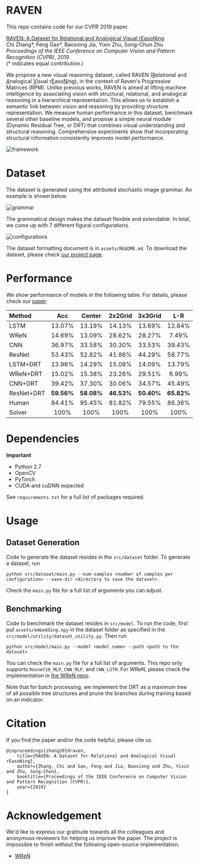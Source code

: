 # RAVEN

This repo contains code for our CVPR 2019 paper.

[RAVEN: A Dataset for <u>R</u>elational and <u>A</u>nalogical <u>V</u>isual r<u>E</u>aso<u>N</u>ing](http://wellyzhang.github.io/attach/cvpr19zhang.pdf)  
Chi Zhang*, Feng Gao*, Baoxiong Jia, Yixin Zhu, Song-Chun Zhu  
*Proceedings of the IEEE Conference on Computer Vision and Pattern Recognition (CVPR)*, 2019   
(* indicates equal contribution.)

We propose a new visual reasoning dataset, called RAVEN (<u>R</u>elational and <u>A</u>nalogical <u>V</u>isual r<u>E</u>aso<u>N</u>ing), in the context of Raven's Progressive Matrices (RPM). Unlike previous works, RAVEN is aimed at lifting machine intelligence by associating vision with structural, relational, and analogical reasoning in a hierarchical representation. This allows us to establish a semantic link between vision and reasoning by providing structure representation. We measure human performance in this dataset, benchmark several other baseline models, and propose a simple neural module (Dynamic Residual Tree, or DRT) that combines visual understanding and structural reasoning. Comprehensive experiments show that incorporating structural information consistently improves model performance.

![framework](http://wellyzhang.github.io/img/in-post/RAVEN/process.jpg)

# Dataset

The dataset is generated using the attributed stochastic image grammar. An example is shown below.

![grammar](http://wellyzhang.github.io/img/in-post/RAVEN/prologue.jpg)

The grammatical design makes the dataset flexible and extendable. In total, we come up with 7 different figural configurations. 

![configurations](http://wellyzhang.github.io/img/in-post/RAVEN/peek_view.png)

The dataset formatting document is in ```assets/README.md```. To download the dataset, please check [our project page](http://wellyzhang.github.io/project/raven.html#dataset).

# Performance

We show performance of models in the following table. For details, please check our [paper](http://wellyzhang.github.io/attach/cvpr19zhang.pdf).


| Method     | Acc        | Center     | 2x2Grid    | 3x3Grid    | L-R        | U-D        | O-IC       | O-IG       |
| :---       | :---:      | :---:      | :---:      | :---:      | :---:      | :---:      | :---:      | :---:      |
| LSTM       | 13.07%     | 13.19%     | 14.13%     | 13.69%     | 12.84%     | 12.35%     | 12.15%     | 12.99%     |
| WReN       | 14.69%     | 13.09%     | 28.62%     | 28.27%     | 7.49%      | 6.34%      | 8.38%      | 10.56%     |
| CNN        | 36.97%     | 33.58%     | 30.30%     | 33.53%     | 39.43%     | 41.26%     | 43.20%     | 37.54%     |
| ResNet     | 53.43%     | 52.82%     | 41.86%     | 44.29%     | 58.77%     | 60.16%     | 63.19%     | 53.12%     |
| LSTM+DRT   | 13.96%     | 14.29%     | 15.08%     | 14.09%     | 13.79%     | 13.24%     | 13.99%     | 13.29%     |
| WReN+DRT   | 15.02%     | 15.38%     | 23.26%     | 29.51%     | 6.99%      | 8.43%      | 8.93%      | 12.35%     |
| CNN+DRT    | 39.42%     | 37.30%     | 30.06%     | 34.57%     | 45.49%     | 45.54%     | 45.93%     | 37.54%     |
| ResNet+DRT | **59.56%** | **58.08%** | **46.53%** | **50.40%** | **65.82%** | **67.11%** | **69.09%** | **60.11%** |
| Human      | 84.41%     | 95.45%     | 81.82%     | 79.55%     | 86.36%     | 81.81%     | 86.36%     | 81.81%     |
| Solver     | 100%       | 100%       | 100%       | 100%       | 100%       | 100%       | 100%       | 100%       |


# Dependencies

**Important**
* Python 2.7
* OpenCV
* PyTorch
* CUDA and cuDNN expected

See ```requirements.txt``` for a full list of packages required.

# Usage

## Dataset Generation

Code to generate the dataset resides in the ```src/dataset``` folder. To generate a dataset, run

```
python src/dataset/main.py --num-samples <number of samples per configuration> --save-dir <directory to save the dataset>
```

Check the ```main.py``` file for a full list of arguments you can adjust.

## Benchmarking

Code to benchmark the dataset resides in ```src/model```. To run the code, first put ```assets/embedding.npy``` in the dataset folder as specified in the ```src/model/utility/dataset_utility.py```. Then run

```
python src/model/main.py --model <model name> --path <path to the dataset>
```

You can check the ```main.py``` file for a full list of arguments. This repo only supports ```Resnet18_MLP```, ```CNN_MLP```, and ```CNN_LSTM```. For WReN, please check the implementation in [the WReN repo](https://github.com/Fen9/WReN).

Note that for batch processing, we implement the DRT as a maximum tree of all possible tree structures and prune the branches during training based on an indicator.

# Citation

If you find the paper and/or the code helpful, please cite us.

```
@inproceedings{zhang2019raven, 
    title={RAVEN: A Dataset for Relational and Analogical Visual rEasoNing}, 
    author={Zhang, Chi and Gao, Feng and Jia, Baoxiong and Zhu, Yixin and Zhu, Song-Chun}, 
    booktitle={Proceedings of the IEEE Conference on Computer Vision and Pattern Recognition (CVPR)}, 
    year={2019}
}
```

# Acknowledgement

We'd like to express our gratitude towards all the colleagues and anonymous reviewers for helping us improve the paper. The project is impossible to finish without the following open-source implementation.

* [WReN](https://github.com/Fen9/WReN)
